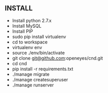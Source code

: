 INSTALL
-------
- Install python 2.7.x
- Install MySQL
- Install PIP
- sudo pip install virtualenv
- cd to workspace
- virtualenv env
- source ./env/bin/activate
- git clone git@github.com:openeyes/cnd.git
- cd cnd
- pip install -r requirements.txt
- ./manage migrate
- ./manage createsuperuser
- ./manage runserver